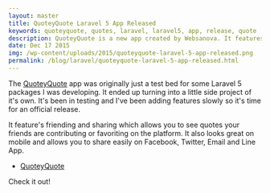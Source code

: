```yaml
---
layout: master
title: QuoteyQuote Laravel 5 App Released
keywords: quoteyquote, quotes, laravel, laravel5, app, release, quote
description: QuoteyQuote is a new app created by Websanova. It features some nice features like the ability to share quotes with your friends on the platform.
date: Dec 17 2015
img: /wp-content/uploads/2015/quoteyquote-laravel-5-app-released.png
permalink: /blog/laravel/quoteyquote-laravel-5-app-released.html
---
```


The [QuoteyQuote](http://quoteyquote.com) app was originally just a test bed for some Laravel 5 packages I was developing. It ended up turning into a little side project of it's own. It's been in testing and I've been adding features slowly so it's time for an official release.

It feature's friending and sharing which allows you to see quotes your friends are contributing or favoriting on the platform. It also looks great on mobile and allows you to share easily on Facebook, Twitter, Email and Line App.

* [QuoteyQuote](http://quoteyquote.com)

Check it out!